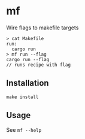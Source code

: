 # mf

Wire flags to makefile targets

```shell
> cat Makefile
run:
  cargo run
> mf run --flag
cargo run --flag
// runs recipe with flag 
```

## Installation

`make install`

## Usage

See `mf --help`
